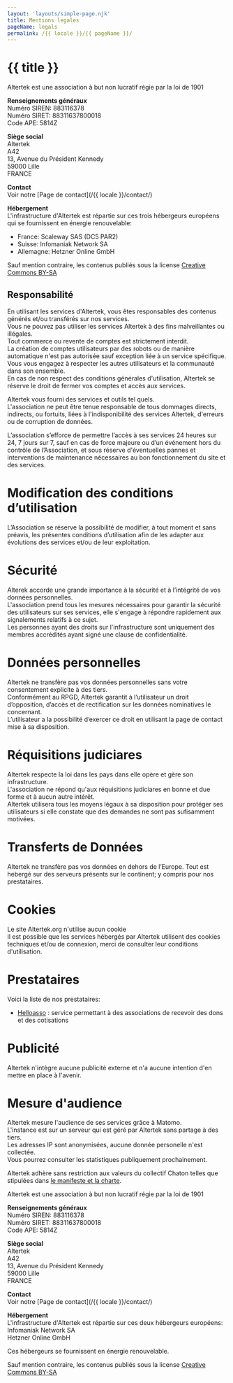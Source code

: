 ```yaml
---
layout: 'layouts/simple-page.njk'
title: Mentions legales
pageName: legals
permalink: /{{ locale }}/{{ pageName }}/
---
```


# {{ title }}

Altertek est une association à but non lucratif régie par la loi de 1901  

**Renseignements généraux**  
Numéro SIREN: 883116378  
Numéro SIRET:  88311637800018  
Code APE: 5814Z  

**Siège social**  
Altertek  
A42  
13, Avenue du Président Kennedy  
59000 Lille  
FRANCE  

**Contact**  
Voir notre [Page de contact](/{{ locale }}/contact/)

**Hébergement**  
L'infrastructure d'Altertek est répartie sur ces trois hébergeurs européens qui se fournissent en énergie renouvelable:  
- France: Scaleway SAS (DC5 PAR2)  
- Suisse: Infomaniak Network SA  
- Allemagne: Hetzner Online GmbH  


Sauf mention contraire, les contenus publiés sous la license [Creative Commons BY-SA](https://creativecommons.org/licenses/by-sa/4.0/)


## Responsabilité  
En utilisant les services d'Altertek, vous êtes responsables des contenus générés et/ou transférés sur nos services.  
Vous ne pouvez pas utiliser les services Altertek à des fins malveillantes ou illégales.  
Tout commerce ou revente de comptes est strictement interdit.  
La création de comptes utilisateurs par des robots ou de manière automatique n'est pas autorisée sauf exception liée à un service spécifique.  
Vous vous engagez à respecter les autres utilisateurs et la communauté dans son ensemble.  
En cas de non respect des conditions générales d'utilisation, Altertek se réserve le droit de fermer vos comptes et accès aux services.  

Altertek vous fourni des services et outils tel quels.  
L'association ne peut être tenue responsable de tous dommages directs, indirects, ou fortuits, liées à l'indisponibilité des services Altertek, d'erreurs ou de corruption de données.  

L’association s’efforce de permettre l’accès à ses services 24 heures sur 24, 7 jours sur 7, sauf en cas de force majeure ou d’un événement hors du contrôle de l’Association,
et sous réserve d'éventuelles pannes et interventions de maintenance nécessaires au bon fonctionnement du site et des services.  


# Modification des conditions d’utilisation  
L’Association se réserve la possibilité de modifier, à tout moment et sans préavis, les présentes conditions d’utilisation afin de les adapter aux évolutions des services et/ou de leur exploitation.  

# Sécurité  
Alterek accorde une grande importance à la sécurité et à l’intégrité de vos données personnelles.  
L'association prend tous les mesures nécessaires pour garantir la sécurité des utilisateurs sur ses services, elle s'engage à répondre rapidement aux signalements relatifs à ce sujet.  
Les personnes ayant des droits sur l'infrastructure sont uniquement des membres accrédités ayant signé une clause de confidentialité.  

# Données personnelles  
Altertek ne transfère pas vos données personnelles sans votre consentement explicite à des tiers.  
Conformément au RPGD, Altertek garantit à l’utilisateur un droit d’opposition, d’accès et de rectification sur les données nominatives le concernant.  
L’utilisateur a la possibilité d’exercer ce droit en utilisant la page de contact mise à sa disposition.  

# Réquisitions judiciares  
Altertek respecte la loi dans les pays dans elle opère et gère son infrastructure.  
L'association ne répond qu'aux réquisitions judiciares en bonne et due forme et à aucun autre intérêt.  
Altertek utilisera tous les moyens légaux à sa disposition pour protéger ses utilisateurs si elle constate que des demandes ne sont pas sufisamment motivées.  

# Transferts de Données  
Altertek ne transfère pas vos données en dehors de l’Europe.
Tout est hebergé sur des serveurs présents sur le continent; y compris pour nos prestataires.  

# Cookies  
Le site Altertek.org n'utilise aucun cookie  
Il est possible que les services hébergés par Altertek utilisent des cookies techniques et/ou de connexion, merci de consulter leur conditions d'utilisation.  

# Prestataires
Voici la liste de nos prestataires:
- [Helloasso](https://www.helloasso.com/) : service permettant à des associations de recevoir des dons et des cotisations

# Publicité  
Altertek n'intègre aucune publicité externe et n'a aucune intention d'en mettre en place à l'avenir.  

# Mesure d'audience  
Altertek mesure l'audience de ses services grâce à Matomo.  
L'instance est sur un serveur qui est géré par Altertek sans partage à des tiers.  
Les adresses IP sont anonymisées, aucune donnée personelle n'est collectée.  
Vous pourrez consulter les statistiques publiquement prochainement.  


Altertek adhère sans restriction aux valeurs du collectif Chaton telles que stipulées dans [le manifeste et la charte](https://chatons.org/fr/charte-et-manifeste).




































Altertek est une association à but non lucratif régie par la loi de 1901  

**Renseignements généraux**  
Numéro SIREN: 883116378  
Numéro SIRET:  88311637800018  
Code APE: 5814Z  

**Siège social**  
Altertek  
A42  
13, Avenue du Président Kennedy  
59000 Lille  
FRANCE  

**Contact**  
Voir notre [Page de contact](/{{ locale }}/contact/)

**Hébergement**  
L'infrastructure d'Altertek est répartie sur ces deux hébergeurs européens:  
Infomaniak Network SA  
Hetzner Online GmbH  

Ces hébergeurs se fournissent en énergie renouvelable.  

Sauf mention contraire, les contenus publiés sous la license [Creative Commons BY-SA](https://creativecommons.org/licenses/by-sa/4.0/)
